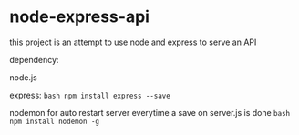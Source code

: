 # node-express-api
this project is an attempt to use node and express 
to serve an API 

dependency: 


node.js 

express: 
```bash npm install express --save```

nodemon for auto restart server everytime a save on server.js is done
```bash npm install nodemon -g```
